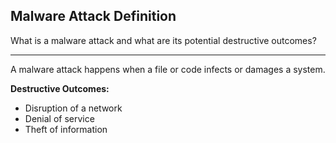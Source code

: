 ## Malware Attack Definition

What is a malware attack and what are its potential destructive outcomes?

---

A malware attack happens when a file or code infects or damages a system.

**Destructive Outcomes:**
- Disruption of a network
- Denial of service
- Theft of information

